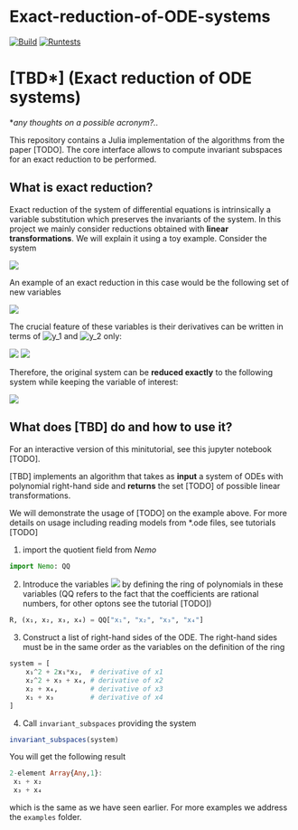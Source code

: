 # Exact-reduction-of-ODE-systems

[![Build](https://github.com/x3042/Exact-reduction-of-ODE-systems/actions/workflows/Build.yml/badge.svg)](https://github.com/x3042/Exact-reduction-of-ODE-systems/actions/workflows/Build.yml) [![Runtests](https://github.com/x3042/Exact-reduction-of-ODE-systems/actions/workflows/Runtests.yml/badge.svg)](https://github.com/x3042/Exact-reduction-of-ODE-systems/actions/workflows/Runtests.yml)

# [TBD*] (Exact reduction of ODE systems)

**any thoughts on a possible acronym?..*

This repository contains a Julia implementation of the algorithms from the paper [TODO]. The core interface allows to compute invariant subspaces for an exact reduction to be performed.

## What is exact reduction?

Exact reduction of the system of differential equations is intrinsically a variable substitution which preserves the invariants of the system. In this project we mainly consider reductions obtained with **linear transformations**. We will explain it using a toy example. Consider the system

<img src="https://render.githubusercontent.com/render/math?math=\begin{cases} \dot{x}_1 = x_1^2 + 2x_1x_2,\\ \dot{x}_2  =  x_2^2 - x_3 - x_4,\\ \dot{x}_3  = x_2 - x_4, \\\dot{x}_4 = x_1 - x_3 \end{cases}\\">

An example of an exact reduction in this case would be the following set of new variables

<img src="https://render.githubusercontent.com/render/math?math=y_1 = x_1 - x_2 \quad \text{ and } \quad y_2 = x_3 - x_4\\">

The crucial feature of these variables is their derivatives can be written in terms of ![$y_1$](https://render.githubusercontent.com/render/math?math=%24y_1%24) and ![$y_2$](https://render.githubusercontent.com/render/math?math=%24y_2%24) only:

<img src="https://render.githubusercontent.com/render/math?math=\dot{y_1} = \dot{x_1} - \dot{x_2} = x_1^2 - 2x_1x_2 - x_2^2 - x_3 - x_4 = y_1^2 - y_2\\">

<img src="https://render.githubusercontent.com/render/math?math=\dot{y_2} = \dot{x_3} - \dot{x_4} = x_1 - x_2 - x_3 - x_4 = y_1 - y_2">

Therefore, the original system can be **reduced exactly** to the following system while keeping the variable of interest:

<img src="https://render.githubusercontent.com/render/math?math=\begin{cases} \dot{y}_1 = y_1^2 - y_2,\\ \dot{y}_2  =   y_1 - y_2\end{cases}\\">

## What does [TBD] do and how to use it?

For an interactive version of this minitutorial, see this jupyter notebook [TODO].

[TBD] implements an algorithm that takes as **input** a system of ODEs with polynomial right-hand side and **returns** the set [TODO] of possible linear transformations.

We will demonstrate the usage of [TODO] on the example above. For more details on usage including reading models from \*.ode files, see tutorials [TODO]

1. import the quotient field from *Nemo*

```julia
import Nemo: QQ
```

2. Introduce the variables <img src="https://render.githubusercontent.com/render/math?math=x_1, x_2, x_3, x_4"> by defining the ring of polynomials in these variables (QQ refers to the fact that the coefficients are rational numbers, for other optons see the tutorial [TODO])

```julia
R, (x₁, x₂, x₃, x₄) = QQ["x₁", "x₂", "x₃", "x₄"]
```

3. Construct a list of right-hand sides of the ODE. The right-hand sides must be in the same order as the variables on the definition of the ring

```julia
system = [
    x₁^2 + 2x₁*x₂,  # derivative of x1
    x₂^2 + x₃ + x₄, # derivative of x2
    x₂ + x₄,        # derivative of x3
    x₁ + x₃         # derivative of x4
]
```

4. Call `invariant_subspaces` providing the system

```julia
invariant_subspaces(system)
```

You will get the following result

```julia
2-element Array{Any,1}:
 x₁ + x₂
 x₃ + x₄
```

which is the same as we have seen earlier. For more examples we address the `examples` folder.
